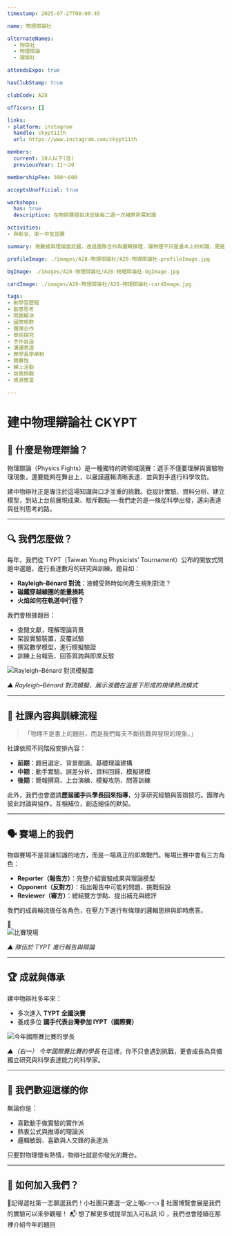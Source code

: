 ```yaml
---
timestamp: 2025-07-27T00:00:45

name: 物理辯論社

alternateNames:
  - 物辯社
  - 物理辯論
  - 理辯社

attendsExpo: true

hasClubStamp: true

clubCode: A28

officers: []

links:
- platform: instagram
  handle: ckypt11th
  url: https://www.instagram.com/ckypt11th

members:
  current: 10人以下(含)
  previousYear: 11～20

membershipFee: 300～600

acceptsUnofficial: true

workshops:
  has: true
  description: 在物辯賽題目決定後每二週一次補齊所需知識

activities:
- 與彰女、南一中友誼賽

summary: 用數據與理論當武器，透過團隊合作與邏輯推理，讓物理不只是書本上的知識，更是能說能戰的力量。實驗、報告、辯論，一步步踏上舞台，迎戰全國高手！

profileImage: ./images/A28-物理辯論社/A28-物理辯論社-profileImage.jpg

bgImage: ./images/A28-物理辯論社/A28-物理辯論社-bgImage.jpg

cardImage: ./images/A28-物理辯論社/A28-物理辯論社-cardImage.jpg

tags:
- 刷學習歷程
- 創意思考
- 問題解決
- 國際視野
- 團隊合作
- 學術探究
- 手作自造
- 溝通表達
- 無學長學弟制
- 競賽性
- 線上活動
- 自我挑戰
- 資源豐富

---
```


#  建中物理辯論社 CKYPT

## 🧠 什麼是物理辯論？

物理辯論（Physics Fights）是一種獨特的跨領域競賽：選手不僅要理解與實驗物理現象，還要能夠在舞台上，以嚴謹邏輯清晰表達、並與對手進行科學攻防。

建中物辯社正是專注於這場知識與口才並重的挑戰。從設計實驗、資料分析、建立模型，到站上台前展現成果、駁斥觀點──我們走的是一條從科學出發，邁向表達與批判思考的路。

---

## 🔍 我們怎麼做？

每年，我們從 TYPT（Taiwan Young Physicists’ Tournament）公布的開放式問題中選題，進行長達數月的研究與訓練。題目如：

- **Rayleigh–Bénard 對流**：液體受熱時如何產生規則對流？
- **磁鐵穿越線圈的能量損耗**
- **火焰如何在軌道中行徑？**

我們會根據題目：

- 查閱文獻，理解理論背景  
- 架設實驗裝置，反覆試驗  
- 撰寫數學模型，進行模擬驗證  
- 訓練上台報告、回答質詢與即席反駁


![Rayleigh–Bénard 對流模擬圖](./images/A28-物理辯論社/A28-物理辯論社-content-0.jpg)

*▲ Rayleigh–Bénard 對流模擬，展示液體在溫差下形成的規律熱流模式*

---

## 🧪 社課內容與訓練流程

> 「物理不是書上的題目，而是我們每天不斷挑戰與發現的現象。」

社課依照不同階段安排內容：

- **前期**：題目選定、背景閱讀、基礎理論建構  
- **中期**：動手實驗、誤差分析、資料回歸、模擬建模  
- **後期**：簡報撰寫、上台演練、模擬攻防、問答訓練

此外，我們也會邀請**歷屆國手**與**學長回來指導**，分享研究經驗與答辯技巧。團隊內彼此討論與協作，互相補位，創造絕佳的默契。

---

## 🗣️ 賽場上的我們

物辯賽場不是背誦知識的地方，而是一場真正的即席戰鬥。每場比賽中會有三方角色：

- **Reporter（報告方）**：完整介紹實驗成果與理論模型  
- **Opponent（反對方）**：指出報告中可能的問題、挑戰假設  
- **Reviewer（審方）**：總結雙方爭點、提出補充與總評

我們的成員輪流擔任各角色，在壓力下進行有條理的邏輯思辨與即時應答。

📸  
![比賽現場](./images/A28-物理辯論社/A28-物理辯論社-content-1.jpg)

*▲ 隊伍於 TYPT 進行報告與辯論*

---

## 🏆 成就與傳承

建中物辯社多年來：

- 多次進入 **TYPT 全國決賽**
- 養成多位 **國手代表台灣參加 IYPT（國際賽）**

![今年國際賽比賽的學長](./images/A28-物理辯論社/A28-物理辯論社-content-2.jpg)

*▲（右一） 今年國際賽比賽的學長*
在這裡，你不只會遇到挑戰，更會成長為具備獨立研究與科學表達能力的科學家。

---

## 👥 我們歡迎這樣的你

無論你是：

- 喜歡動手做實驗的實作派  
- 熱衷公式與推導的理論派  
- 邏輯敏銳、喜歡與人交鋒的表達派  

只要對物理懷有熱情，物辯社就是你發光的舞台。

---

## 📌 如何加入我們？

📍記得選社第一志願選我們！小社團只要選一定上喔👉👈
📢 社團博覽會展是我們的實驗可以來參觀喔！
📬 想了解更多或提早加入可私訊 IG ，我們也會陸續在那裡介紹今年的題目
